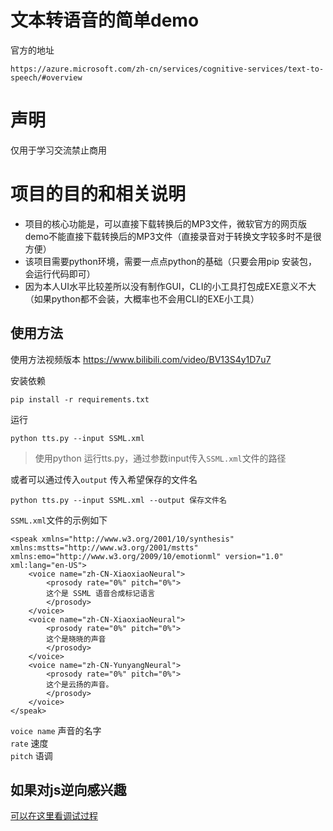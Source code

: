 # 文本转语音的简单demo
官方的地址
```
https://azure.microsoft.com/zh-cn/services/cognitive-services/text-to-speech/#overview
```

# 声明
仅用于学习交流禁止商用

# 项目的目的和相关说明
- 项目的核心功能是，可以直接下载转换后的MP3文件，微软官方的网页版demo不能直接下载转换后的MP3文件（直接录音对于转换文字较多时不是很方便）
- 该项目需要python环境，需要一点点python的基础（只要会用pip 安装包，会运行代码即可）
- 因为本人UI水平比较差所以没有制作GUI，CLI的小工具打包成EXE意义不大（如果python都不会装，大概率也不会用CLI的EXE小工具）


## 使用方法

使用方法视频版本
https://www.bilibili.com/video/BV13S4y1D7u7   


安装依赖
```
pip install -r requirements.txt
```

运行
```
python tts.py --input SSML.xml
```
> 使用python 运行tts.py，通过参数input传入`SSML.xml`文件的路径

或者可以通过传入`output` 传入希望保存的文件名
```
python tts.py --input SSML.xml --output 保存文件名
```

`SSML.xml`文件的示例如下
```
<speak xmlns="http://www.w3.org/2001/10/synthesis" xmlns:mstts="http://www.w3.org/2001/mstts" xmlns:emo="http://www.w3.org/2009/10/emotionml" version="1.0" xml:lang="en-US">
    <voice name="zh-CN-XiaoxiaoNeural">
        <prosody rate="0%" pitch="0%">
        这个是 SSML 语音合成标记语言
        </prosody>
    </voice>
    <voice name="zh-CN-XiaoxiaoNeural">
        <prosody rate="0%" pitch="0%">
        这个是晓晓的声音
        </prosody>
    </voice>
    <voice name="zh-CN-YunyangNeural">
        <prosody rate="0%" pitch="0%">
        这个是云扬的声音。
        </prosody>
    </voice>
</speak>
```
`voice name` 声音的名字  
`rate` 速度  
`pitch` 语调  

## 如果对js逆向感兴趣
[可以在这里看调试过程](debugger_note.md)
